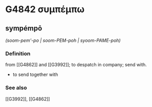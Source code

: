 # G4842 συμπέμπω

## sympémpō

_(soom-pem'-po | soom-PEM-poh | syoom-PAME-poh)_

### Definition

from [[G4862]] and [[G3992]]; to despatch in company; send with.

- to send together with

### See also

[[G3992]], [[G4862]]

